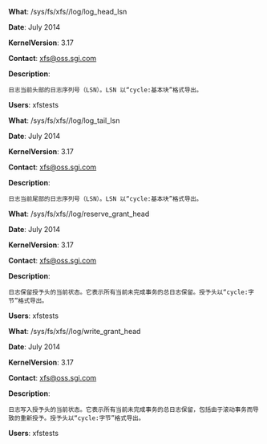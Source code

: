 **What**: /sys/fs/xfs/<disk>/log/log_head_lsn

**Date**: July 2014

**KernelVersion**: 3.17

**Contact**: xfs@oss.sgi.com

**Description**:

    日志当前头部的日志序列号（LSN）。LSN 以“cycle:基本块”格式导出。

**Users**: xfstests

**What**: /sys/fs/xfs/<disk>/log/log_tail_lsn

**Date**: July 2014

**KernelVersion**: 3.17

**Contact**: xfs@oss.sgi.com

**Description**:

    日志当前尾部的日志序列号（LSN）。LSN 以“cycle:基本块”格式导出。

**What**: /sys/fs/xfs/<disk>/log/reserve_grant_head

**Date**: July 2014

**KernelVersion**: 3.17

**Contact**: xfs@oss.sgi.com

**Description**:

    日志保留授予头的当前状态。它表示所有当前未完成事务的总日志保留。授予头以“cycle:字节”格式导出。

**Users**: xfstests

**What**: /sys/fs/xfs/<disk>/log/write_grant_head

**Date**: July 2014

**KernelVersion**: 3.17

**Contact**: xfs@oss.sgi.com

**Description**:

    日志写入授予头的当前状态。它表示所有当前未完成事务的总日志保留，包括由于滚动事务而导致的重新授予。授予头以“cycle:字节”格式导出。

**Users**: xfstests